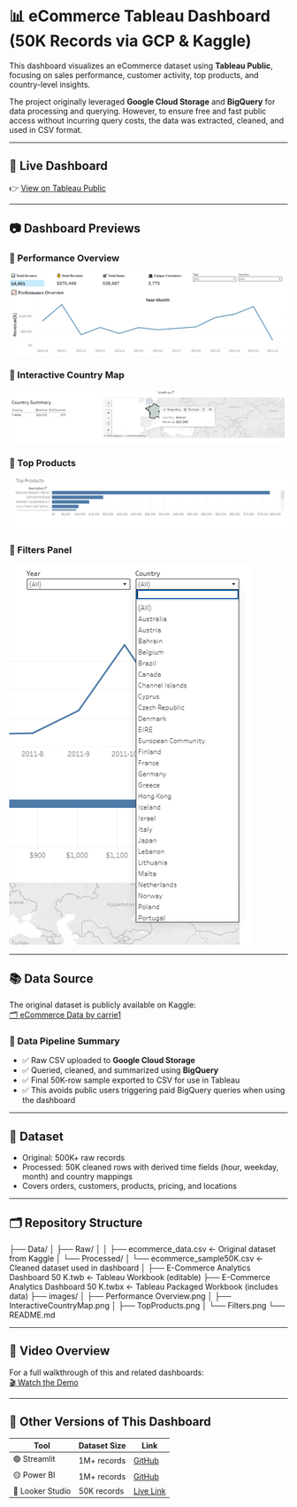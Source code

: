 # 📊 eCommerce Tableau Dashboard (50K Records via GCP & Kaggle)

This dashboard visualizes an eCommerce dataset using **Tableau Public**, focusing on sales performance, customer activity, top products, and country-level insights.

The project originally leveraged **Google Cloud Storage** and **BigQuery** for data processing and querying. However, to ensure free and fast public access without incurring query costs, the data was extracted, cleaned, and used in CSV format.

---

## 📍 Live Dashboard  
👉 [View on Tableau Public](https://public.tableau.com/app/profile/essam.afifi/viz/E-CommerceAnalyticsDashboard50K/E-CommerceOverview?publish=yes)

---

## 📷 Dashboard Previews

### 🔹 Performance Overview  
![Performance Overview](Images/Performance%20Overview.png)

### 🔹 Interactive Country Map  
![Interactive Country Map](Images/InteractiveCountryMap.png)

### 🔹 Top Products  
![Top Products](Images/TopProducts.png)

### 🔹 Filters Panel  
![Filters](Images/Filters.png)

---

## 📚 Data Source

The original dataset is publicly available on Kaggle:  
[🗂️ eCommerce Data by carrie1](https://www.kaggle.com/datasets/carrie1/ecommerce-data)

### 🔄 Data Pipeline Summary

- ✅ Raw CSV uploaded to **Google Cloud Storage**
- ✅ Queried, cleaned, and summarized using **BigQuery**
- ✅ Final 50K-row sample exported to CSV for use in Tableau  
- ✅ This avoids public users triggering paid BigQuery queries when using the dashboard

---

## 📁 Dataset

- Original: 500K+ raw records
- Processed: 50K cleaned rows with derived time fields (hour, weekday, month) and country mappings
- Covers orders, customers, products, pricing, and locations

---

## 🗂️ Repository Structure

├── Data/
│ ├── Raw/
│ │ ├── ecommerce_data.csv ← Original dataset from Kaggle
│ └── Processed/
│ └── ecommerce_sample50K.csv ← Cleaned dataset used in dashboard
│
├── E-Commerce Analytics Dashboard 50 K.twb ← Tableau Workbook (editable)
├── E-Commerce Analytics Dashboard 50 K.twbx ← Tableau Packaged Workbook (includes data)
├── images/
│ ├── Performance Overview.png
│ ├── InteractiveCountryMap.png
│ ├── TopProducts.png
│ └── Filters.png
└── README.md

---

## 🎥 Video Overview

For a full walkthrough of this and related dashboards:  
[🎬 Watch the Demo](https://github.com/essamun/Ecom-Dashboard-Analytics#video-demo)

---

## 🔄 Other Versions of This Dashboard

| Tool           | Dataset Size | Link |
|----------------|--------------|------|
| 🟢 Streamlit   | 1M+ records  | [GitHub](https://github.com/essamun/Ecom-Dashboard-Analytics) |
| 🟡 Power BI    | 1M+ records  | [GitHub](https://github.com/essamun/eCommerce-PowerBI-Dashboard) |
| 🔴 Looker Studio| 50K records | [Live Link](https://lookerstudio.google.com/reporting/f16be1e0-4668-4a6d-a952-6a0e2f1704da)
